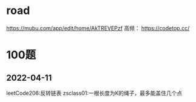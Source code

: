 # road
https://mubu.com/app/edit/home/AkTREVEPzf
高频： https://codetop.cc/
# 100题
## 2022-04-11 
leetCode206:反转链表
zsclass01:一根长度为K的绳子，最多能盖住几个点
